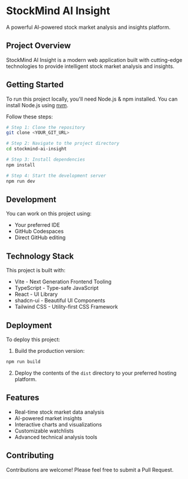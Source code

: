 # StockMind AI Insight

A powerful AI-powered stock market analysis and insights platform.

## Project Overview

StockMind AI Insight is a modern web application built with cutting-edge technologies to provide intelligent stock market analysis and insights.

## Getting Started

To run this project locally, you'll need Node.js & npm installed. You can install Node.js using [nvm](https://github.com/nvm-sh/nvm#installing-and-updating).

Follow these steps:

```sh
# Step 1: Clone the repository
git clone <YOUR_GIT_URL>

# Step 2: Navigate to the project directory
cd stockmind-ai-insight

# Step 3: Install dependencies
npm install

# Step 4: Start the development server
npm run dev
```

## Development

You can work on this project using:

- Your preferred IDE
- GitHub Codespaces
- Direct GitHub editing

## Technology Stack

This project is built with:

- Vite - Next Generation Frontend Tooling
- TypeScript - Type-safe JavaScript
- React - UI Library
- shadcn-ui - Beautiful UI Components
- Tailwind CSS - Utility-first CSS Framework

## Deployment

To deploy this project:

1. Build the production version:
```sh
npm run build
```

2. Deploy the contents of the `dist` directory to your preferred hosting platform.

## Features

- Real-time stock market data analysis
- AI-powered market insights
- Interactive charts and visualizations
- Customizable watchlists
- Advanced technical analysis tools

## Contributing

Contributions are welcome! Please feel free to submit a Pull Request.
